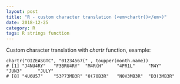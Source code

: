```yaml
---
layout: post
title: "R - custom character translation (<em>chartr()</em>)"
date: 2018-12-25
category: R
tags: R strings function
---
```


Custom character translation with <em>chartr</em> function, example:

```
chartr("OIZEASGTC", "01234567(" , toupper(month.name))
# [1] "J4NU4RY"   "F3BRU4RY"  "M4R(H"     "4PR1L"     "M4Y"       "JUN3"      "JULY"     
# [8] "4U6U57"    "53P73MB3R" "0(70B3R"   "N0V3MB3R"  "D3(3MB3R" 
```



